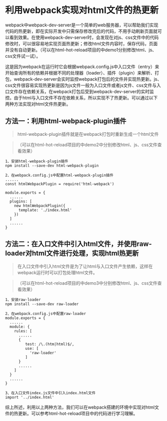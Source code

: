 # 利用webpack实现对html文件的热更新

webpack中webpack-dev-server是一个简单的web服务器，可以帮助我们实现代码的热更新，即在实际开发中只需保存修改完后的代码，不用手动刷新页面就可以看到效果。在使用webpack-dev-server时，会发现在对js、css文件中的代码修改时，可以很容易地实现页面热更新；修改html文件内容时，保存代码，页面并没有自动更新。（可以在html-hot-reload项目的中demo1分别修改html、js、css文件试一试）。

这是因为webpack在运行时它会根据webpack.config.js中入口文件（entry）来开始查询所有的依赖并根据不同的处理器（loader）、插件（plugin）来解析、打包，webpack-dev-server会实时监控webpack打包后的文件并实现热更新。js、css文件很容易实现热更新是因为js文件一般为入口文件或者js文件、css文件与入口文件存在依赖关系，在webpack打包后受到webpack-dev-server的实时监控。由于html与入口文件不存在依赖关系，所以实现不了热更新。可以通过以下两种方法实现对html文件热更新。

## 方法一：利用html-webpack-plugin插件

> html-webpack-plugin插件就是在webpack打包时重新生成一个html文件

> （可以在html-hot-reload项目的中demo2中分别修改html、js、css文件查看效果）

```
1、安装html-webpack-plugin插件
npm install --save-dev html-webpack-plugin

2、在webpack.config.js中配置html-webpack-plugin插件
......
const htmlWebpackPlugin = require('html-webpack')

module.exports = {
  ......
  plugins: [
    new htmlWebpackPlugin({
      template: './index.html'
    })
  ]
  ......
}
```

## 方法二：在入口文件中引入html文件，并使用raw-loader对html文件进行处理，实现html热更新

> 在入口文件中引入html文件是为了让html与入口文件产生依赖，这样在webpack运行时可以打包处理html文件。

> （可以在html-hot-reload项目的中demo3中分别修改html、js、css文件查看效果）

```
1、安装raw-loader
npm install --save-dev raw-loader

2、在webpack.config.js中配置raw-loader
module.exports = {
  ......
  module: {
    rules: [
      ......
      {
         test: /\.(htm|html)$/,
         use: [
           'raw-loader'
         ]
      }
      ......
    ]
  }
  ......
}

3、在入口文件index.js文件中引入index.html文件
import '../index.html'
```

综上所述，利用以上两种方法，我们可以在webpack搭建的环境中实现对html文件的热更新。可以参考html-hot-reload项目中的代码进行学习理解。
